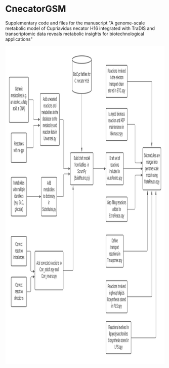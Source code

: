 # CnecatorGSM
Supplementary code and files for the manuscript "A genome-scale metabolic model of Cupriavidus necator H16 integrated with TraDIS and transcriptomic data reveals metabolic insights for biotechnological applications"

<img src="/ScrumPyModel_construction_pipeline.tiff" alt="ScrumPy construction pipeline" style="height: 1000px; width:1000px;"/>
